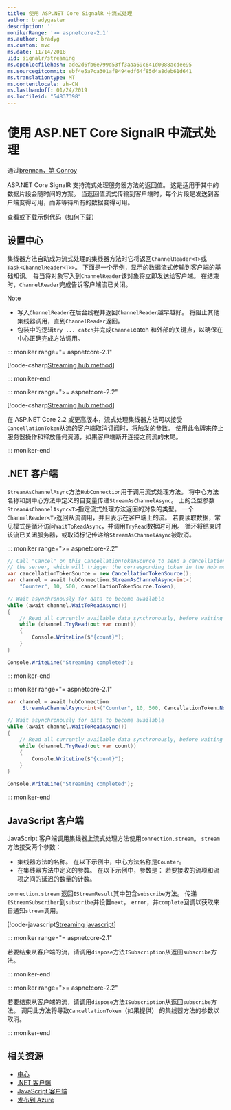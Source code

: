 ```yaml
---
title: 使用 ASP.NET Core SignalR 中流式处理
author: bradygaster
description: ''
monikerRange: '>= aspnetcore-2.1'
ms.author: bradyg
ms.custom: mvc
ms.date: 11/14/2018
uid: signalr/streaming
ms.openlocfilehash: ade2d6fb6e799d53ff3aaa69c641d0088acdee95
ms.sourcegitcommit: ebf4e5a7ca301af8494edf64f85d4a8deb61d641
ms.translationtype: MT
ms.contentlocale: zh-CN
ms.lasthandoff: 01/24/2019
ms.locfileid: "54837398"
---
```

# <a name="use-streaming-in-aspnet-core-signalr"></a>使用 ASP.NET Core SignalR 中流式处理

通过[brennan，第 Conroy](https://github.com/BrennanConroy)

ASP.NET Core SignalR 支持流式处理服务器方法的返回值。 这是适用于其中的数据片段会随时间的方案。 当返回值流式传输到客户端时，每个片段是发送到客户端变得可用，而非等待所有的数据变得可用。

[查看或下载示例代码](https://github.com/aspnet/Docs/tree/live/aspnetcore/signalr/streaming/sample)（[如何下载](xref:index#how-to-download-a-sample)）

## <a name="set-up-the-hub"></a>设置中心

集线器方法自动成为流式处理的集线器方法时它将返回`ChannelReader<T>`或`Task<ChannelReader<T>>`。 下面是一个示例，显示的数据流式传输到客户端的基础知识。 每当将对象写入到`ChannelReader`该对象将立即发送给客户端。 在结束时，`ChannelReader`完成告诉客户端流已关闭。

> [!NOTE]
> * 写入`ChannelReader`在后台线程并返回`ChannelReader`越早越好。 将阻止其他集线器调用，直到`ChannelReader`返回。
> * 包装中的逻辑`try ... catch`并完成`Channel`catch 和外部的关键点，以确保在中心正确完成方法调用。

::: moniker range="= aspnetcore-2.1"

[!code-csharp[Streaming hub method](streaming/sample/Hubs/StreamHub.aspnetcore21.cs?name=snippet1)]

::: moniker-end

::: moniker range=">= aspnetcore-2.2"

[!code-csharp[Streaming hub method](streaming/sample/Hubs/StreamHub.cs?name=snippet1)]

在 ASP.NET Core 2.2 或更高版本，流式处理集线器方法可以接受`CancellationToken`从流的客户端取消订阅时，将触发的参数。 使用此令牌来停止服务器操作和释放任何资源，如果客户端断开连接之前流的末尾。

::: moniker-end

## <a name="net-client"></a>.NET 客户端

`StreamAsChannelAsync`方法`HubConnection`用于调用流式处理方法。 将中心方法名称和到中心方法中定义的自变量传递`StreamAsChannelAsync`。 上的泛型参数`StreamAsChannelAsync<T>`指定流式处理方法返回的对象的类型。 一个`ChannelReader<T>`返回从流调用，并且表示在客户端上的流。 若要读取数据，常见模式是循环访问`WaitToReadAsync`，并调用`TryRead`数据时可用。 循环将结束时该流已关闭服务器，或取消标记传递给`StreamAsChannelAsync`被取消。

::: moniker range=">= aspnetcore-2.2"

```csharp
// Call "Cancel" on this CancellationTokenSource to send a cancellation message to 
// the server, which will trigger the corresponding token in the Hub method.
var cancellationTokenSource = new CancellationTokenSource();
var channel = await hubConnection.StreamAsChannelAsync<int>(
    "Counter", 10, 500, cancellationTokenSource.Token);

// Wait asynchronously for data to become available
while (await channel.WaitToReadAsync())
{
    // Read all currently available data synchronously, before waiting for more data
    while (channel.TryRead(out var count))
    {
        Console.WriteLine($"{count}");
    }
}

Console.WriteLine("Streaming completed");
```

::: moniker-end

::: moniker range="= aspnetcore-2.1"

```csharp
var channel = await hubConnection
    .StreamAsChannelAsync<int>("Counter", 10, 500, CancellationToken.None);

// Wait asynchronously for data to become available
while (await channel.WaitToReadAsync())
{
    // Read all currently available data synchronously, before waiting for more data
    while (channel.TryRead(out var count))
    {
        Console.WriteLine($"{count}");
    }
}

Console.WriteLine("Streaming completed");
```

::: moniker-end

## <a name="javascript-client"></a>JavaScript 客户端

JavaScript 客户端调用集线器上流式处理方法使用`connection.stream`。 `stream`方法接受两个参数：

* 集线器方法的名称。 在以下示例中，中心方法名称是`Counter`。
* 在集线器方法中定义的参数。 在以下示例中，参数是： 若要接收的流项和流项之间的延迟的数量的计数。

`connection.stream` 返回`IStreamResult`其中包含`subscribe`方法。 传递`IStreamSubscriber`到`subscribe`并设置`next`， `error`，并`complete`回调以获取来自通知`stream`调用。

[!code-javascript[Streaming javascript](streaming/sample/wwwroot/js/stream.js?range=19-36)]

::: moniker range="= aspnetcore-2.1"

若要结束从客户端的流，请调用`dispose`方法`ISubscription`从返回`subscribe`方法。

::: moniker-end

::: moniker range=">= aspnetcore-2.2"

若要结束从客户端的流，请调用`dispose`方法`ISubscription`从返回`subscribe`方法。 调用此方法将导致`CancellationToken`（如果提供） 的集线器方法的参数以取消。

::: moniker-end

## <a name="related-resources"></a>相关资源

* [中心](xref:signalr/hubs)
* [.NET 客户端](xref:signalr/dotnet-client)
* [JavaScript 客户端](xref:signalr/javascript-client)
* [发布到 Azure](xref:signalr/publish-to-azure-web-app)
